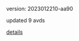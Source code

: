version: 2023012210-aa90

updated 9 avds

[details](https://github.com/0x74f917491bfa7ebfa379/ali_avd_db/blob/master/change_log/2023/01/22/10/aa90.txt)